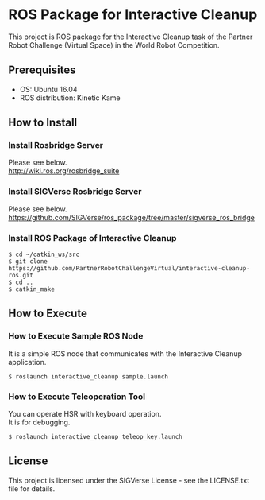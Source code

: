 # ROS Package for Interactive Cleanup

This project is ROS package for the Interactive Cleanup task of the Partner Robot Challenge (Virtual Space) in the World Robot Competition.

## Prerequisites

- OS: Ubuntu 16.04
- ROS distribution: Kinetic Kame

## How to Install

### Install Rosbridge Server

Please see below.  
http://wiki.ros.org/rosbridge_suite

### Install SIGVerse Rosbridge Server

Please see below.  
https://github.com/SIGVerse/ros_package/tree/master/sigverse_ros_bridge

### Install ROS Package of Interactive Cleanup

```bash:
$ cd ~/catkin_ws/src
$ git clone https://github.com/PartnerRobotChallengeVirtual/interactive-cleanup-ros.git
$ cd ..
$ catkin_make
```

## How to Execute

### How to Execute Sample ROS Node

It is a simple ROS node that communicates with the Interactive Cleanup application.

```bash:
$ roslaunch interactive_cleanup sample.launch
```

### How to Execute Teleoperation Tool

You can operate HSR with keyboard operation.  
It is for debugging.

```bash:
$ roslaunch interactive_cleanup teleop_key.launch
```

## License

This project is licensed under the SIGVerse License - see the LICENSE.txt file for details.
